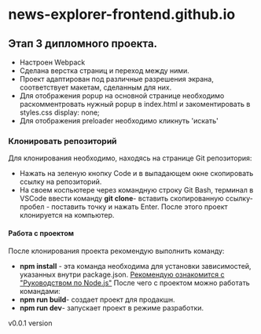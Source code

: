 # news-explorer-frontend.github.io

## Этап 3 дипломного проекта.
* Настроен Webpack
* Сделана верстка страниц и переход между ними.
* Проект адаптирован под различные разрешения экрана, соответствует макетам, сделанным для них.
* Для отображения popup на основной странице необходимо раскомментровать нужный popup в index.html и закоментировать в styles.css display: none; 
* Для отображения preloader необходимо кликнуть 'искать'

### Клонировать репозиторий 
Для клонирования необходимо, находясь на странице Git репозитория:
* Нажать на зеленую кнопку Code и в выпадающем окне скопировать ссылку на репозиторий.
* На своем коспьютере через командную строку Git Bash, терминал в VSCode ввести команду 
**git clone**- вставить скопированную ссылку- пробел - поставить точку и нажать Enter.
После этого проект клонируется на компьютер.
#### Работа с проектом
После клонирования проекта рекомендую выполнить команду:
* **npm install** - эта команда необходима для установки зависимостей, указанных внутри package.json.
[Рекомендую ознакомится с "Руководством по Node.js"](https://habr.com/ru/company/ruvds/blog/423703/)
После чего с проектом можно работать командами:
*  **npm run build**- создает проект для продакшн. 
*  **npm run dev**- запускает проект в режиме разработки.

v0.0.1 version
